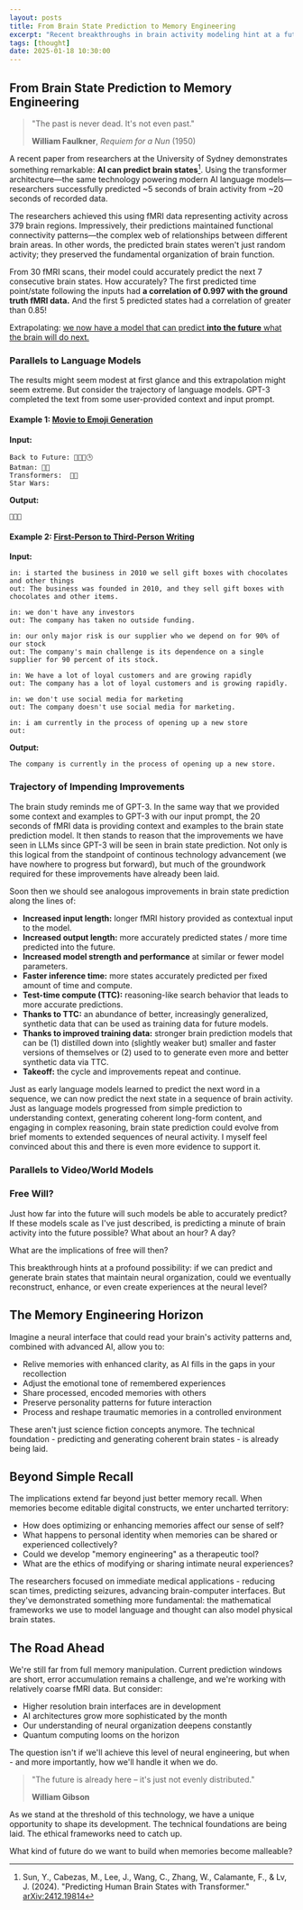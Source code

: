 ```yaml
---
layout: posts
title: From Brain State Prediction to Memory Engineering
excerpt: "Recent breakthroughs in brain activity modeling hint at a future where memories become malleable digital constructs."
tags: [thought]
date: 2025-01-18 10:30:00
---
```


## From Brain State Prediction to Memory Engineering

> "The past is never dead. It's not even past."
>
> **William Faulkner**, *Requiem for a Nun* (1950)

A recent paper from researchers at the University of Sydney demonstrates something remarkable: **AI can predict brain states**[^1]. Using the transformer architecture—the same technology powering modern AI language models—researchers successfully predicted ~5 seconds of brain activity from ~20 seconds of recorded data. 

The researchers achieved this using fMRI data representing activity across 379 brain regions. Impressively, their predictions maintained functional connectivity patterns—the complex web of relationships between different brain areas. In other words, the predicted brain states weren't just random activity; they preserved the fundamental organization of brain function.

From 30 fMRI scans, their model could accurately predict the next 7 consecutive brain states. How accurately? The first predicted time point/state following the inputs had **a correlation of 0.997 with the ground truth fMRI data.** And the first 5 predicted states had a correlation of greater than 0.85! 

Extrapolating: <u>we now have a model that can predict **into the future** what the brain will do next.</u>

### Parallels to Language Models

The results might seem modest at first glance and this extrapolation might seem extreme. But consider the trajectory of language models. GPT-3 completed the text from some user-provided context and input prompt. 

#### Example 1: [Movie to Emoji Generation](https://andrewmayne.com/2020/06/24/open-ai-alchemy-emoji-storytelling/)

**Input:**

```
Back to Future: 👨👴🚗🕒
Batman: 🤵🦇
Transformers:  🚗🤖
Star Wars: 
```

**Output:**
```
🚀🏰🚀
```

#### Example 2: [First-Person to Third-Person Writing](https://brookechan.notion.site/1st-3rd-Person-Writing-ba3be8267da042498c5cc7430558c2a8)

**Input:**

```
in: i started the business in 2010 we sell gift boxes with chocolates and other things   
out: The business was founded in 2010, and they sell gift boxes with chocolates and other items.

in: we don't have any investors   
out: The company has taken no outside funding.

in: our only major risk is our supplier who we depend on for 90% of our stock   
out: The company's main challenge is its dependence on a single supplier for 90 percent of its stock.
 
in: We have a lot of loyal customers and are growing rapidly   
out: The company has a lot of loyal customers and is growing rapidly.   

in: we don't use social media for marketing   
out: The company doesn't use social media for marketing.   
 
in: i am currently in the process of opening up a new store   
out: 
```

**Output:**
```
The company is currently in the process of opening up a new store.
```

### Trajectory of Impending Improvements

The brain study reminds me of GPT-3. In the same way that we provided some context and examples to GPT-3 with our input prompt, the 20 seconds of fMRI data is providing context and examples to the brain state prediction model. It then stands to reason that the improvements we have seen in LLMs since GPT-3 will be seen in brain state prediction. Not only is this logical from the standpoint of continous technology advancement (we have nowhere to progress but forward), but much of the groundwork required for these improvements have already been laid. 

Soon then we should see analogous improvements in brain state prediction along the lines of:
- **Increased input length:** longer fMRI history provided as contextual input to the model. 
- **Increased output length:** more accurately predicted states / more time predicted into the future.
- **Increased model strength and performance** at similar or fewer model parameters.
- **Faster inference time:** more states accurately predicted per fixed amount of time and compute.
- **Test-time compute (TTC):** reasoning-like search behavior that leads to more accurate predictions.
- **Thanks to TTC:** an abundance of better, increasingly generalized, synthetic data that can be used as training data for future models.
- **Thanks to improved training data:** stronger brain prediction models that can be (1) distilled down into (slightly weaker but) smaller and faster versions of themselves or (2) used to to generate even more and better synthetic data via TTC.
- **Takeoff:** the cycle and improvements repeat and continue.

Just as early language models learned to predict the next word in a sequence, we can now predict the next state in a sequence of brain activity. Just as language models progressed from simple prediction to understanding context, generating coherent long-form content, and engaging in complex reasoning, brain state prediction could evolve from brief moments to extended sequences of neural activity. I myself feel convinced about this and there is even more evidence to support it.

### Parallels to Video/World Models

### Free Will?

Just how far into the future will such models be able to accurately predict? If these models scale as I've just described, is predicting a minute of brain activity into the future possible? What about an hour? A day? 

What are the implications of free will then?


This breakthrough hints at a profound possibility: if we can predict and generate brain states that maintain neural organization, could we eventually reconstruct, enhance, or even create experiences at the neural level?

## The Memory Engineering Horizon

Imagine a neural interface that could read your brain's activity patterns and, combined with advanced AI, allow you to:

- Relive memories with enhanced clarity, as AI fills in the gaps in your recollection
- Adjust the emotional tone of remembered experiences
- Share processed, encoded memories with others
- Preserve personality patterns for future interaction
- Process and reshape traumatic memories in a controlled environment

These aren't just science fiction concepts anymore. The technical foundation - predicting and generating coherent brain states - is already being laid.

## Beyond Simple Recall

The implications extend far beyond just better memory recall. When memories become editable digital constructs, we enter uncharted territory:

- How does optimizing or enhancing memories affect our sense of self?
- What happens to personal identity when memories can be shared or experienced collectively?
- Could we develop "memory engineering" as a therapeutic tool?
- What are the ethics of modifying or sharing intimate neural experiences?

The researchers focused on immediate medical applications - reducing scan times, predicting seizures, advancing brain-computer interfaces. But they've demonstrated something more fundamental: the mathematical frameworks we use to model language and thought can also model physical brain states.

## The Road Ahead

We're still far from full memory manipulation. Current prediction windows are short, error accumulation remains a challenge, and we're working with relatively coarse fMRI data. But consider:

- Higher resolution brain interfaces are in development
- AI architectures grow more sophisticated by the month
- Our understanding of neural organization deepens constantly
- Quantum computing looms on the horizon

The question isn't if we'll achieve this level of neural engineering, but when - and more importantly, how we'll handle it when we do.

> "The future is already here – it's just not evenly distributed."
>
> **William Gibson**

As we stand at the threshold of this technology, we have a unique opportunity to shape its development. The technical foundations are being laid. The ethical frameworks need to catch up.

What kind of future do we want to build when memories become malleable?

[^1]: Sun, Y., Cabezas, M., Lee, J., Wang, C., Zhang, W., Calamante, F., & Lv, J. (2024). "Predicting Human Brain States with Transformer." <a href="https://arxiv.org/abs/2412.19814" target="_blank">arXiv:2412.19814</a>
